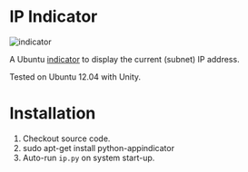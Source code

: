 # IP Indicator

![indicator](https://github.com/sentientwaffle/unity-ip-indicator/raw/master/images/screenshot.png)

A Ubuntu [indicator](http://unity.ubuntu.com/projects/appindicators/)
to display the current (subnet) IP address.

Tested on Ubuntu 12.04 with Unity.

# Installation

  1. Checkout source code.
  2. sudo apt-get install python-appindicator
  3. Auto-run `ip.py` on system start-up.



